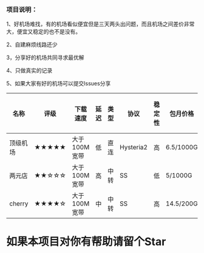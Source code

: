 ### 项目说明：

1、好机场难找，有的机场看似便宜但是三天两头出问题，而且机场之间差价非常大，便宜又稳定的也不是没有。

2、自建麻烦线路还少

3，分享好的机场共同寻求最优解

4、只做真实的记录

5、如果大家有好的机场可以提交Issues分享

| 名称 | 评级 | 下载速度 | 延迟 | 类型 | 协议 | 稳定性 | 包月价格 | 跟踪线程 |
| --- | --- | --- | --- | --- | --- | --- | --- | --- |
| 顶级机场 | ★★★★★ | 大于100M宽带 | 低 | 直连 | Hysteria2 | 高 | 6.5/1000G | [**查看**](https://github.com/ChaselDutt/VPN-Deep-Test/issues/3) |
| 两元店 | ★★☆☆☆ | 大于100M宽带 | 高 | 中转 | SS | 低 | 5/1000G | [**查看**](https://github.com/ChaselDutt/VPN-Deep-Test/issues/1) |
| cherry | ★★★★☆ | 大于100M宽带 | 中 | 中转 | SS | 高 | 14.5/200G | [**查看**](https://github.com/ChaselDutt/VPN-Deep-Test/issues/2) |

# **如果本项目对你有帮助请留个Star**
